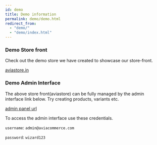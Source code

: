 ```yaml
---
id: demo
title: Demo information
permalink: demo/demo.html
redirect_from:
  - "demo/"
  - "demo/index.html"
---
```


### Demo Store front

Check out the demo store we have created to showcase our store-front. 

[aviastore.in](https://www.aviastore.in)

### Demo Admin Interface

The above store front(aviastore) can be fully managed by the admin interface link below. 
Try creating products, variants etc. 

[admin panel url](https://aviastore.aviacommerce.net/)

To access the admin interface use these credentials. 

`username`: `admin@aviacommerce.com`

`password`: `wizard123`
